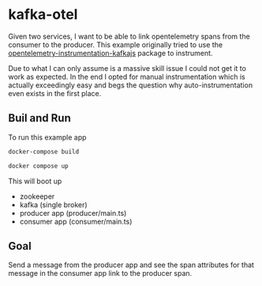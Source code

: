 # kafka-otel

Given two services, I want to be able to link opentelemetry spans from the consumer to the producer. 
This example originally tried to use the [opentelemetry-instrumentation-kafkajs](https://github.com/aspecto-io/opentelemetry-ext-js/tree/master/packages/instrumentation-kafkajs) package to instrument.

Due to what I can only assume is a massive skill issue I could not get it to work as expected.
In the end I opted for manual instrumentation which is actually exceedingly easy and begs the question why auto-instrumentation even exists in the first place.

## Buil and Run
To run this example app
```bash
docker-compose build

docker compose up
```

This will boot up
- zookeeper
- kafka (single broker)
- producer app (producer/main.ts)
- consumer app (consumer/main.ts)

##  Goal
Send a message from the producer app and see the span attributes for that message in the consumer app link to the producer span.
